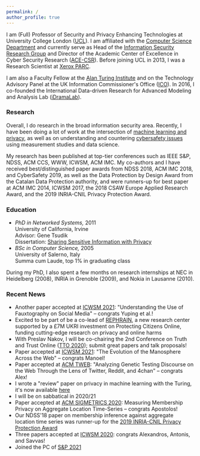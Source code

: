 ```yaml
---
permalink: /
author_profile: true
---
```


I am (Full) Professor of Security and Privacy Enhancing Technologies at University College London ([UCL](http://www.ucl.ac.uk/)). I am affiliated with the [Computer Science Department](http://www.cs.ucl.ac.uk/) and currently serve as Head of the [Information Security Research Group](http://sec.cs.ucl.ac.uk/) and Director of the Academic Center of Excellence in Cyber Security Research ([ACE-CSR](http://sec.cs.ucl.ac.uk/ace_csr/)). 
Before joining UCL in 2013, I was a Research Scientist at [Xerox PARC](http://www.parc.com/).

I am also a Faculty Fellow at the [Alan Turing Institute](https://emilianodc.com/index.html) and on the Technology Advisory Panel at the UK Information Commissioner's Office ([ICO](https://ico.org.uk/)). In 2016, I co-founded the International Data-driven Research for Advanced Modeling and Analysis Lab ([iDramaLab](https://idrama.science/)).

### Research

Overall, I do research in the broad information security area. Recently, I have been doing a lot of work at the intersection of [machine learning and privacy](https://emilianodc.com/privacyML), as well as on understanding and countering [cybersafety issues](https://emilianodc.com/cybersafety/) using measurement studies and data science.

My research has been published at top-tier conferences such as IEEE S&P, NDSS, ACM CCS, WWW, ICWSM, ACM IMC. My co-authors and I have received best/distinguished paper awards from NDSS 2018, ACM IMC 2018, and CyberSafety 2019, as well as the Data Protection by Design Award from the Catalan Data Protection authority, and were runners-up for best paper at ACM IMC 2014, ICWSM 2017, the 2018 CSAW Europe Applied Research Award, and the 2019 INRIA-CNIL Privacy Protection Award.

### Education
- *PhD in Networked Systems,* 2011   
  University of California, Irvine  
  Advisor: Gene Tsudik  
  Dissertation: [Sharing Sensitive Information with Privacy](https://emilianodc.com/PAPERS/dissertation.pdf) 
- *BSc in Computer Science,* 2005  
  University of Salerno, Italy  
  Summa cum Laude, top 1% in graduating class
 
During my PhD, I also spent a few months on research internships at NEC in Heidelberg (2008), INRIA in Grenoble (2009), and Nokia in Lausanne (2010).

### Recent News
-	Another paper accepted at [ICWSM 2021](https://www.icwsm.org/): "Understanding the Use of Fauxtography on Social Media" &ndash; congrats Yuping et al.!
- Excited to be part of be a co-lead of [REPHRAIN](https://www.rephrain.ac.uk/), a new research center supported by a £7M UKRI investment on Protecting Citizens Online, funding cutting-edge research on privacy and online harms
-	With Preslav Nakov, I will be co-chairing the 2nd Conference on Truth and Trust Online ([TTO 2020](http://truthandtrustonline.com/)); submit great papers and talk proposals!
-	Paper accepted at [ICWSM 2021](https://www.icwsm.org/): "The Evolution of the Manosphere Across the Web" &ndash; congrats Manoel!
-	Paper accepted at [ACM TWEB](https://dl.acm.org/journal/tweb): "Analyzing Genetic Testing Discourse on the Web Through the Lens of Twitter, Reddit, and 4chan" &ndash; congrats Alex!
-	I wrote a "review" paper on privacy in machine learning with the Turing, it's now available [here](https://arxiv.org/abs/2005.08679)
-	I will be on sabbatical in 2020/21
-	Paper accepted at [ACM SIGMETRICS 2020](https://www.sigmetrics.org/sigmetrics2020/): Measuring Membership Privacy on Aggregate Location Time-Series &ndash; congrats Apostolos!
-	Our NDSS'18 paper on membership inference against aggregate location time series was runner-up for the [2019 INRIA-CNIL Privacy Protection Award](https://www.cnil.fr/en/inria-and-cnil-award-2019-privacy-protection-prize-european-research-team)
-	Three papers accepted at [ICWSM 2020](https://icwsm.org/): congrats Alexandros, Antonis, and Savvas!  
-	Joined the PC of [S&P 2021](https://www.ieee-security.org/TC/SP2021/)

